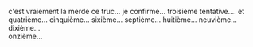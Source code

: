 c'est vraiement la merde ce truc...
je confirme...
troisième tentative....
et quatrième...
cinquième...
sixième...
septième...
huitième...
neuvième...
dixième...  
onzième...
